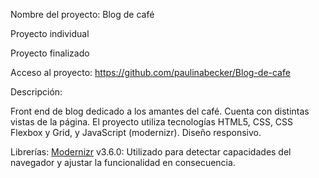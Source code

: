Nombre del proyecto: Blog de café

Proyecto individual

Proyecto finalizado

Acceso al proyecto: https://github.com/paulinabecker/Blog-de-cafe

Descripción:

Front end de blog dedicado a los amantes del café. Cuenta con distintas vistas de la página.
El proyecto utiliza tecnologías HTML5, CSS, CSS Flexbox y Grid, y JavaScript (modernizr). Diseño responsivo.


Librerías:
[Modernizr](https://modernizr.com/) v3.6.0: Utilizado para detectar capacidades del navegador y ajustar la funcionalidad en consecuencia.